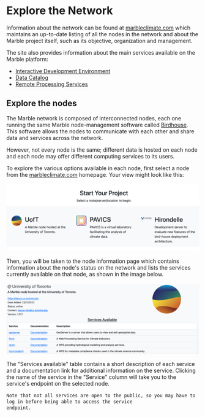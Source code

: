 # Explore the Network


Information about the network can be found at [marbleclimate.com](https://marbleclimate.com) which maintains an up-to-date 
listing of all the nodes in the network and about the Marble project itself, such as its objective, organization and
management.

The site also provides information about the main services available on the Marble platform:

<!-- # TODO: update the tutorial links below as needed when they're added later -->

- [Interactive Development Environment](ide.md)
- [Data Catalog](data_catalog.md)
- [Remote Processing Services](remote_processing.md)

## Explore the nodes

The Marble network is composed of interconnected nodes, each one running the same Marble node-management software called [Birdhouse](https://github.com/bird-house). This
software allows the nodes to communicate with each other and share data and services across the network. 

However, not every node is the same; different data is hosted on each node and each node may offer different computing 
services to its users. 

To explore the various options available in each node, first select a node from the 
[marbleclimate.com](https://marbleclimate.com) homepage. Your view might look like this:

![Node Description Item](images/node-description-item.png)

Then, you will be taken to the node information page which contains information about the node's status on the network and
lists the services currently available on that node, as shown in the image below. 

![Node Information](images/node-services.png)

The "Services available" table contains a short description of each service and a documentation link for additional information on
the service. Clicking the name of the service in the "Service" column will take you to the service's endpoint on the selected node.

```{note}
Note that not all services are open to the public, so you may have to log in before being able to access the service
endpoint.
```
